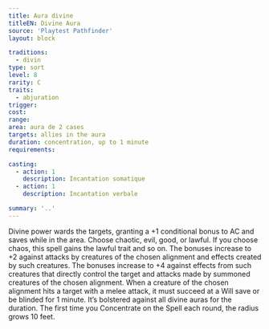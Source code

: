 ```yaml
---
title: Aura divine
titleEN: Divine Aura
source: 'Playtest Pathfinder'
layout: block

traditions:
  - divin
type: sort
level: 8
rarity: C
traits:
  - abjuration
trigger: 
cost: 
range: 
area: aura de 2 cases
targets: allies in the aura
duration: concentration, up to 1 minute
requirements: 

casting:
  - action: 1
    description: Incantation somatique
  - action: 1
    description: Incantation verbale

summary: '..'
---
```

Divine power wards the targets, granting a +1 conditional bonus to AC and saves while in the area. Choose chaotic, evil, good, or lawful. If you choose chaos, this spell gains the lawful trait and so on. The bonuses increase to +2 against attacks by creatures of the chosen alignment and effects created by such creatures. The bonuses increase to +4 against effects from such creatures that directly control the target and attacks made by summoned creatures of the chosen alignment. When a creature of the chosen alignment hits a target with a melee attack, it must succeed at a Will save or be blinded for 1 minute. It’s bolstered against all divine auras for the duration. The first time you Concentrate on the Spell each round, the radius grows 10 feet.